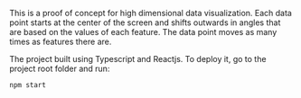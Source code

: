 This is a proof of concept for high dimensional data visualization.
Each data point starts at the center of the screen and shifts outwards in angles 
that are based on the values of each feature. The data point moves as many times
as features there are.

The project built using Typescript and Reactjs. To deploy it, go to the project root folder and run:

```
npm start
```